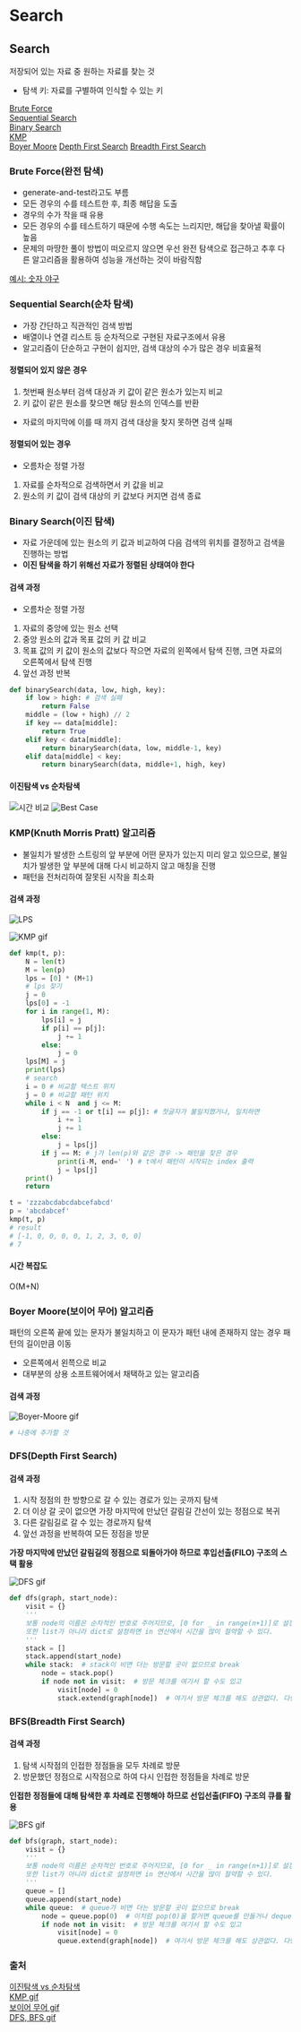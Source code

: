 # Search

## Search

저장되어 있는 자료 중 원하는 자료를 찾는 것

- 탐색 키: 자료를 구별하여 인식할 수 있는 키

[Brute Force](#brute-force완전-탐색)  
[Sequential Search](#sequential-search순차-탐색)  
[Binary Search](#binary-search이진-탐색)  
[KMP](#kmpknuth-morris-pratt-알고리즘)  
[Boyer Moore](#boyer-moore보이어-무어-알고리즘)
[Depth First Search](#dfsdepth-first-search)
[Breadth First Search](#bfsbreadth-first-search)

### Brute Force(완전 탐색)

- generate-and-test라고도 부름
- 모든 경우의 수를 테스트한 후, 최종 해답을 도출
- 경우의 수가 작을 때 유용
- 모든 경우의 수를 테스트하기 때문에 수행 속도는 느리지만, 해답을 찾아낼 확률이 높음
- 문제의 마땅한 풀이 방법이 떠오르지 않으면 우선 완전 탐색으로 접근하고 추후 다른 알고리즘을 활용하여 성능을 개선하는 것이 바람직함

[예시: 숫자 야구](https://www.acmicpc.net/problem/2503)

### Sequential Search(순차 탐색)

- 가장 간단하고 직관적인 검색 방법
- 배열이나 연결 리스트 등 순차적으로 구현된 자료구조에서 유용
- 알고리즘이 단순하고 구현이 쉽지만, 검색 대상의 수가 많은 경우 비효율적

#### 정렬되어 있지 않은 경우

1. 첫번째 원소부터 검색 대상과 키 값이 같은 원소가 있는지 비교
2. 키 값이 같은 원소를 찾으면 해당 원소의 인덱스를 반환

- 자료의 마지막에 이를 때 까지 검색 대상을 찾지 못하면 검색 실패

#### 정렬되어 있는 경우

- 오름차순 정렬 가정

1. 자료를 순차적으로 검색하면서 키 값을 비교
2. 원소의 키 값이 검색 대상의 키 값보다 커지면 검색 종료

### Binary Search(이진 탐색)

- 자료 가운데에 있는 원소의 키 값과 비교하여 다음 검색의 위치를 결정하고 검색을 진행하는 방법
- **이진 탐색을 하기 위해선 자료가 정렬된 상태여야 한다**

#### 검색 과정

- 오름차순 정렬 가정

1. 자료의 중앙에 있는 원소 선택
2. 중앙 원소의 값과 목표 값의 키 값 비교
3. 목표 값의 키 값이 원소의 값보다 작으면 자료의 왼쪽에서 탐색 진행, 크면 자료의 오른쪽에서 탐색 진행
4. 앞선 과정 반복

```python
def binarySearch(data, low, high, key):
    if low > high: # 검색 실패
        return False
    middle = (low + high) // 2
    if key == data[middle]:
        return True
    elif key < data[middle]:
        return binarySearch(data, low, middle-1, key)
    elif data[middle] < key:
        return binarySearch(data, middle+1, high, key)

```

#### 이진탐색 vs 순차탐색

![시간 비교](https://www.mathwarehouse.com/programming/images/binary-vs-linear-search/binary-and-linear-search-animations.gif)
![Best Case](https://www.mathwarehouse.com/programming/images/binary-vs-linear-search/linear-vs-binary-search-best-case.gif)

### KMP(Knuth Morris Pratt) 알고리즘

- 불일치가 발생한 스트링의 앞 부분에 어떤 문자가 있는지 미리 알고 있으므로, 불일치가 발생한 앞 부분에 대해 다시 비교하지 않고 매칭을 진행
- 패턴을 전처리하여 잘못된 시작을 최소화

#### 검색 과정

![LPS](https://miro.medium.com/v2/resize:fit:720/format:webp/1*OIb4erqMedwaze8aTUi9gw.gif)

![KMP gif](https://velog.velcdn.com/images/junhok82/post/f3d31545-01f3-43e0-87ad-bd607ec589f2/kmp.gif)

<!-- gif 찾아서 넣어놓기 -->

```python
def kmp(t, p):
    N = len(t)
    M = len(p)
    lps = [0] * (M+1)
    # lps 찾기
    j = 0
    lps[0] = -1
    for i in range(1, M):
        lps[i] = j
        if p[i] == p[j]:
            j += 1
        else:
            j = 0
    lps[M] = j
    print(lps)
    # search
    i = 0 # 비교할 텍스트 위치
    j = 0 # 비교할 패턴 위치
    while i < N  and j <= M:
        if j == -1 or t[i] == p[j]: # 첫글자가 불일치했거나, 일치하면
            i += 1
            j += 1
        else:
            j = lps[j]
        if j == M: # j가 len(p)와 같은 경우 -> 패턴을 찾은 경우
            print(i-M, end=' ') # t에서 패턴이 시작되는 index 출력
            j = lps[j]
    print()
    return

t = 'zzzabcdabcdabcefabcd'
p = 'abcdabcef'
kmp(t, p)
# result
# [-1, 0, 0, 0, 0, 1, 2, 3, 0, 0]
# 7
```

<!-- https://velog.io/@junhok82/KMP
https://towardsdatascience.com/pattern-search-with-the-knuth-morris-pratt-kmp-algorithm-8562407dba5b 참고해서 다시 정리 -->

#### 시간 복잡도

O(M+N)

### Boyer Moore(보이어 무어) 알고리즘

패턴의 오른쪽 끝에 있는 문자가 불일치하고 이 문자가 패턴 내에 존재하지 않는 경우 패턴의 길이만큼 이동

- 오른쪽에서 왼쯕으로 비교
- 대부분의 상용 소프트웨어에서 채택하고 있는 알고리즘

#### 검색 과정

![Boyer-Moore gif](https://1104616303-files.gitbook.io/~/files/v0/b/gitbook-x-prod.appspot.com/o/spaces%2F-MTi055M1rv010z1nQle%2Fuploads%2Fgit-blob-3a3ddea1cb8187bd27cc541c64c2c3fc70485196%2FGIF%202021-02-19%20%EC%98%A4%ED%9B%84%2012-10-53.gif?alt=media)

```python
# 나중에 추가할 것
```

<!-- gif 찾아서 넣어놓기 -->

### DFS(Depth First Search)

#### 검색 과정

1. 시작 정점의 한 방향으로 갈 수 있는 경로가 있는 곳까지 탐색
2. 더 이상 갈 곳이 없으면 가장 마지막에 만났던 갈림길 간선이 있는 정점으로 복귀
3. 다른 갈림길로 갈 수 있는 경로까지 탐색
4. 앞선 과정을 반복하여 모든 정점을 방문

**가장 마지막에 만났던 갈림길의 정점으로 되돌아가야 하므로 후입선출(FILO) 구조의 스택 활용**

![DFS gif](https://velog.velcdn.com/images%2Fhiminhee%2Fpost%2F6a5f8969-1d9f-4df3-a5ba-33f8fa5e3ca4%2FDFS.gif)

```python
def dfs(graph, start_node):
    visit = {}
    '''
    보통 node의 이름은 순차적인 번호로 주어지므로, [0 for _ in range(n+1)]로 설정하기도 한다.
    또한 list가 아니라 dict로 설정하면 in 연산에서 시간을 많이 절약할 수 있다.
    '''
    stack = []
    stack.append(start_node)
    while stack:  # stack이 비면 더는 방문할 곳이 없으므로 break
        node = stack.pop()
        if node not in visit:  # 방문 체크를 여기서 할 수도 있고
            visit[node] = 0
            stack.extend(graph[node])  # 여기서 방문 체크를 해도 상관없다. 다만 extend 말고 append같은 함수를 써야겠지
```

### BFS(Breadth First Search)

#### 검색 과정

1. 탐색 시작점의 인접한 정점들을 모두 차례로 방문
2. 방문했던 정점으로 시작점으로 하여 다시 인접한 정점들을 차례로 방문

**인접한 정점들에 대해 탐색한 후 차례로 진행해야 하므로 선입선출(FIFO) 구조의 큐를 활용**

![BFS gif](https://velog.velcdn.com/images%2Fhiminhee%2Fpost%2F89922593-68b6-4805-a636-53bdfd312140%2FBFS.gif)

```python
def bfs(graph, start_node):
    visit = {}
    '''
    보통 node의 이름은 순차적인 번호로 주어지므로, [0 for _ in range(n+1)]로 설정하기도 한다.
    또한 list가 아니라 dict로 설정하면 in 연산에서 시간을 많이 절약할 수 있다.
    '''
    queue = []
    queue.append(start_node)
    while queue:  # queue가 비면 더는 방문할 곳이 없으므로 break
        node = queue.pop(0)  # 이처럼 pop(0)을 할거면 queue를 만들거나 deque를 활용하자
        if node not in visit:  # 방문 체크를 여기서 할 수도 있고
            visit[node] = 0
            queue.extend(graph[node])  # 여기서 방문 체크를 해도 상관없다. 다만 extend 말고 append같은 함수를 써야겠지
```

### 출처

[이진탐색 vs 순차탐색](https://www.mathwarehouse.com/)  
[KMP gif](https://velog.io/@junhok82/KMP)  
[보이어 무어 gif](https://til.hyunjin.space/algorithm/boyer-moore-horspool-algorithm)  
[DFS, BFS gif](https://velog.io/@himinhee/%EC%95%8C%EA%B3%A0%EB%A6%AC%EC%A6%98-DFS%EA%B9%8A%EC%9D%B4-%EC%9A%B0%EC%84%A0-%ED%83%90%EC%83%89-BFS%EB%84%88%EB%B9%84-%EC%9A%B0%EC%84%A0-%ED%83%90%EC%83%89)
